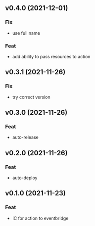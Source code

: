 ## v0.4.0 (2021-12-01)

### Fix

- use full name

### Feat

- add ability to pass resources to action

## v0.3.1 (2021-11-26)

### Fix

- try correct version

## v0.3.0 (2021-11-26)

### Feat

- auto-release

## v0.2.0 (2021-11-26)

### Feat

- auto-deploy

## v0.1.0 (2021-11-23)

### Feat

- IC for action to eventbridge
